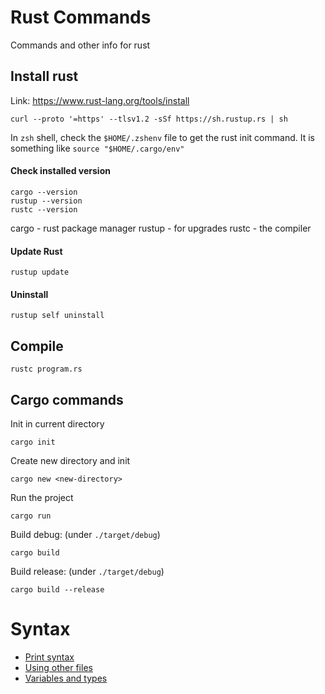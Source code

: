 # Rust Commands
Commands and other info for rust

## Install rust
Link: https://www.rust-lang.org/tools/install
```
curl --proto '=https' --tlsv1.2 -sSf https://sh.rustup.rs | sh
```
In `zsh` shell, check the `$HOME/.zshenv` file to get the rust init command. It is something like `source "$HOME/.cargo/env"`

#### Check installed version
```
cargo --version
rustup --version
rustc --version
```
cargo - rust package manager
rustup - for upgrades
rustc - the compiler

#### Update Rust
```
rustup update
```

#### Uninstall
```
rustup self uninstall
```

## Compile
```
rustc program.rs
```

## Cargo commands
Init in current directory
```
cargo init
```
Create new directory and init
```
cargo new <new-directory>
```
Run the project
```
cargo run
```
Build debug: (under `./target/debug`)
```
cargo build
```
Build release: (under `./target/debug`)
```
cargo build --release
```
# Syntax
- [Print syntax](print.md)  
- [Using other files](using-other-files.md)  
- [Variables and types](variables-and-types.md)  
